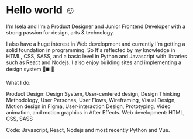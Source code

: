 <h1>Hello world ☺️</h1>

I'm Isela and I'm a Product Designer and Junior Frontend Developer with a strong passion for design, arts & technology.

I also have a huge interest in Web development and currently I'm getting a solid foundation in programming.
So It's reflected by my knowledge in HTML, CSS, SASS, and a basic level in Python and Javascript with libraries such as React and Nodejs.
I also enjoy building sites and implementing a design system 🔺◼️ 🔷

What I do:

Product Design: Design System, User-centered design, Design Thinking Methodology,
User Personas, User Flows, Wireframing, Visual Design,
Motion design in Figma, User-interaction Design, Prototyping, Video animation, and motion graphics in After Effects.
Web development: HTML, CSS, SASS

Code: Javascript, React, Nodejs and most recently Python and Vue.


